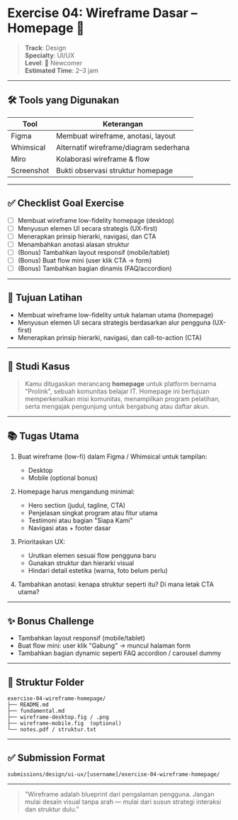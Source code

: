 # Exercise 04: Wireframe Dasar – Homepage 🧩

> **Track**: Design  
> **Specialty**: UI/UX  
> **Level**: 🌱 Newcomer  
> **Estimated Time**: 2–3 jam

---

## 🛠 Tools yang Digunakan

| Tool         | Keterangan                                 |
|--------------|--------------------------------------------|
| Figma        | Membuat wireframe, anotasi, layout         |
| Whimsical    | Alternatif wireframe/diagram sederhana     |
| Miro         | Kolaborasi wireframe & flow                |
| Screenshot   | Bukti observasi struktur homepage          |

---

## ✅ Checklist Goal Exercise

- [ ] Membuat wireframe low-fidelity homepage (desktop)
- [ ] Menyusun elemen UI secara strategis (UX-first)
- [ ] Menerapkan prinsip hierarki, navigasi, dan CTA
- [ ] Menambahkan anotasi alasan struktur
- [ ] (Bonus) Tambahkan layout responsif (mobile/tablet)
- [ ] (Bonus) Buat flow mini (user klik CTA → form)
- [ ] (Bonus) Tambahkan bagian dinamis (FAQ/accordion)

---

## 🎯 Tujuan Latihan

- Membuat wireframe low-fidelity untuk halaman utama (homepage)
- Menyusun elemen UI secara strategis berdasarkan alur pengguna (UX-first)
- Menerapkan prinsip hierarki, navigasi, dan call-to-action (CTA)

---

## 📖 Studi Kasus

> Kamu ditugaskan merancang **homepage** untuk platform bernama "Prolink", sebuah komunitas belajar IT. Homepage ini bertujuan memperkenalkan misi komunitas, menampilkan program pelatihan, serta mengajak pengunjung untuk bergabung atau daftar akun.

---

## 📚 Tugas Utama

1. Buat wireframe (low-fi) dalam Figma / Whimsical untuk tampilan:
   - Desktop
   - Mobile (optional bonus)

2. Homepage harus mengandung minimal:
   - Hero section (judul, tagline, CTA)
   - Penjelasan singkat program atau fitur utama
   - Testimoni atau bagian "Siapa Kami"
   - Navigasi atas + footer dasar

3. Prioritaskan UX:
   - Urutkan elemen sesuai flow pengguna baru
   - Gunakan struktur dan hierarki visual
   - Hindari detail estetika (warna, foto belum perlu)

4. Tambahkan anotasi: kenapa struktur seperti itu? Di mana letak CTA utama?

---

## ✨ Bonus Challenge

- Tambahkan layout responsif (mobile/tablet)
- Buat flow mini: user klik "Gabung" → muncul halaman form
- Tambahkan bagian dynamic seperti FAQ accordion / carousel dummy

---

## 📁 Struktur Folder
```
exercise-04-wireframe-homepage/
├── README.md
├── fundamental.md
├── wireframe-desktop.fig / .png
├── wireframe-mobile.fig  (optional)
└── notes.pdf / struktur.txt
```

---

## ✅ Submission Format
```
submissions/design/ui-ux/[username]/exercise-04-wireframe-homepage/
```

---

> "Wireframe adalah blueprint dari pengalaman pengguna. Jangan mulai desain visual tanpa arah — mulai dari susun strategi interaksi dan struktur dulu."


